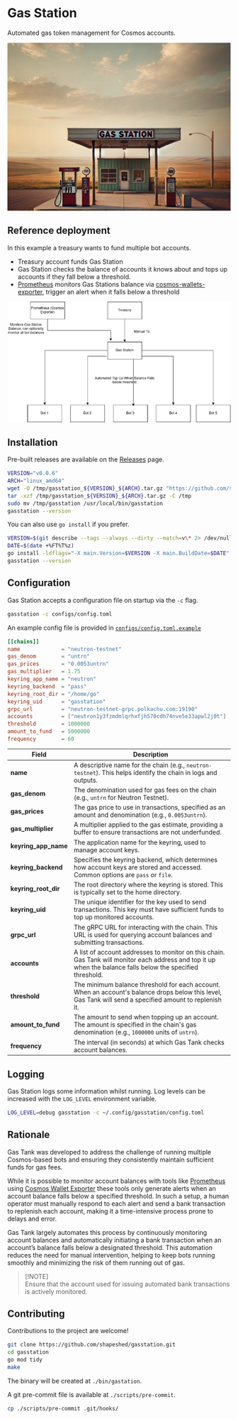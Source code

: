 # Gas Station

Automated gas token management for Cosmos accounts.

![Gas Station][6]

## Reference deployment

In this example a treasury wants to fund multiple bot accounts.

- Treasury account funds Gas Station
- Gas Station checks the balance of accounts it knows about and tops up accounts
  if they fall below a threshold.
- [Prometheus][1] monitors Gas Stations balance via
  [cosmos-wallets-exporter][2], trigger an alert when it falls below a threshold

![Architecture Diagram][5]

## Installation

Pre-built releases are available on the [Releases][4] page.

```sh
VERSION="v0.0.6"
ARCH="linux_amd64" 
wget -O /tmp/gasstation_${VERSION}_${ARCH}.tar.gz "https://github.com/shapeshed/gasstation/releases/download/${VERSION}/gasstation_${VERSION}_${ARCH}.tar.gz"
tar -xzf /tmp/gasstation_${VERSION}_${ARCH}.tar.gz -C /tmp
sudo mv /tmp/gasstation /usr/local/bin/gasstation
gasstation --version
```

You can also use `go install` if you prefer.

```sh
VERSION=$(git describe --tags --always --dirty --match=v\* 2> /dev/null || echo v0)
DATE=$(date +%FT%T%z)
go install -ldflags="-X main.Version=$VERSION -X main.BuildDate=$DATE" github.com/shapeshed/gasstation/cmd/gasstation@latest
gasstation --version
```

## Configuration

Gas Station accepts a configuration file on startup via the `-c` flag.

```sh
gasstation -c configs/config.toml
```

An example config file is provided in [`configs/config.toml.example`][3]

```toml
[[chains]]
name             = "neutron-testnet"
gas_denom        = "untrn"
gas_prices       = "0.0053untrn"
gas_multiplier   = 1.75
keyring_app_name = "neutron"
keyring_backend  = "pass"
keyring_root_dir = "/home/go"
keyring_uid      = "gasstation"
grpc_url         = "neutron-testnet-grpc.polkachu.com:19190"
accounts         = ["neutron1y3fzmdmlqrhxfjh570cdh74nve5e33apwl2j0t"]
threshold        = 1000000
amount_to_fund   = 5000000
frequency        = 60
```

| Field                | Description                                                                                                                                                  |
| -------------------- | ------------------------------------------------------------------------------------------------------------------------------------------------------------ |
| **name**             | A descriptive name for the chain (e.g., `neutron-testnet`). This helps identify the chain in logs and outputs.                                               |
| **gas_denom**        | The denomination used for gas fees on the chain (e.g., `untrn` for Neutron Testnet).                                                                         |
| **gas_prices**       | The gas price to use in transactions, specified as an amount and denomination (e.g., `0.0053untrn`).                                                         |
| **gas_multiplier**   | A multiplier applied to the gas estimate, providing a buffer to ensure transactions are not underfunded.                                                     |
| **keyring_app_name** | The application name for the keyring, used to manage account keys.                                                                                           |
| **keyring_backend**  | Specifies the keyring backend, which determines how account keys are stored and accessed. Common options are `pass` or `file`.                               |
| **keyring_root_dir** | The root directory where the keyring is stored. This is typically set to the home directory.                                                                 |
| **keyring_uid**      | The unique identifier for the key used to send transactions. This key must have sufficient funds to top up monitored accounts.                               |
| **grpc_url**         | The gRPC URL for interacting with the chain. This URL is used for querying account balances and submitting transactions.                                     |
| **accounts**         | A list of account addresses to monitor on this chain. Gas Tank will monitor each address and top it up when the balance falls below the specified threshold. |
| **threshold**        | The minimum balance threshold for each account. When an account's balance drops below this level, Gas Tank will send a specified amount to replenish it.     |
| **amount_to_fund**   | The amount to send when topping up an account. The amount is specified in the chain's gas denomination (e.g., `1000000` units of `untrn`).                   |
| **frequency**        | The interval (in seconds) at which Gas Tank checks account balances.                                                                                         |

## Logging

Gas Station logs some information whilst running. Log levels can be increased
with the `LOG_LEVEL` environment variable.

```sh
LOG_LEVEL=debug gasstation -c ~/.config/gasstation/config.toml
```

## Rationale

Gas Tank was developed to address the challenge of running multiple Cosmos-based
bots and ensuring they consistently maintain sufficient funds for gas fees.

While it is possible to monitor account balances with tools like [Prometheus][1]
using [Cosmos Wallet Exporter][2] these tools only generate alerts when an
account balance falls below a specified threshold. In such a setup, a human
operator must manually respond to each alert and send a bank transaction to
replenish each account, making it a time-intensive process prone to delays and
error.

Gas Tank largely automates this process by continuously monitoring account
balances and automatically initiating a bank transaction when an account’s
balance falls below a designated threshold. This automation reduces the need for
manual intervention, helping to keep bots running smoothly and minimizing the
risk of them running out of gas.

> [!NOTE]\
> Ensure that the account used for issuing automated bank transactions is
> actively monitored.

## Contributing

Contributions to the project are welcome!

```sh
git clone https://github.com/shapeshed/gasstation.git
cd gasstation
go mod tidy
make
```

The binary will be created at `./bin/gastation`.

A git pre-commit file is available at `./scripts/pre-commit`.

```sh
cp ./scripts/pre-commit .git/hooks/
```

[1]: https://prometheus.io/
[2]: https://github.com/QuokkaStake/cosmos-wallets-exporter
[3]: configs/config.toml.example
[4]: https://github.com/shapeshed/gasstation/releases
[5]: assets/architecture.png "Reference deployment diagram"
[6]: assets/gasstation.png "A gas station on a lonely road in the desert"
